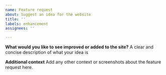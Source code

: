 ```yaml
---
name: Feature request
about: Suggest an idea for the website
title: ''
labels: enhancement
assignees: ''

---
```


**What would you like to see improved or added to the site?**
A clear and concise description of what your idea is

**Additional context**
Add any other context or screenshots about the feature request here.
